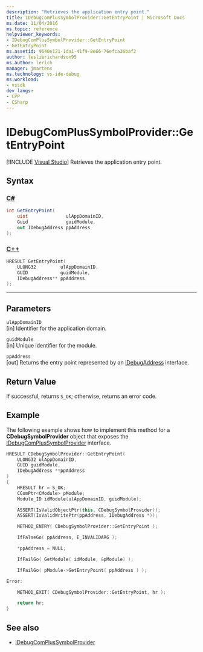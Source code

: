 ```yaml
---
description: "Retrieves the application entry point."
title: IDebugComPlusSymbolProvider::GetEntryPoint | Microsoft Docs
ms.date: 11/04/2016
ms.topic: reference
helpviewer_keywords:
- IDebugComPlusSymbolProvider::GetEntryPoint
- GetEntryPoint
ms.assetid: 9640e121-1da1-41f9-8e66-76efca36baf2
author: leslierichardson95
ms.author: lerich
manager: jmartens
ms.technology: vs-ide-debug
ms.workload:
- vssdk
dev_langs:
- CPP
- CSharp
---
```

# IDebugComPlusSymbolProvider::GetEntryPoint

 [!INCLUDE [Visual Studio](~/includes/applies-to-version/vs-windows-only.md)]
Retrieves the application entry point.

## Syntax

### [C#](#tab/csharp)
```csharp
int GetEntryPoint(
    uint              ulAppDomainID,
    Guid              guidModule,
    out IDebugAddress ppAddress
);
```
### [C++](#tab/cpp)
```cpp
HRESULT GetEntryPoint(
    ULONG32         ulAppDomainID,
    GUID            guidModule,
    IDebugAddress** ppAddress
);
```
---

## Parameters
`ulAppDomainID`\
[in] Identifier for the application domain.

`guidModule`\
[in] Unique identifier for the module.

`ppAddress`\
[out] Returns the entry point represented by an [IDebugAddress](../../../extensibility/debugger/reference/idebugaddress.md) interface.

## Return Value
If successful, returns `S_OK`; otherwise, returns an error code.

## Example
The following example shows how to implement this method for a **CDebugSymbolProvider** object that exposes the [IDebugComPlusSymbolProvider](../../../extensibility/debugger/reference/idebugcomplussymbolprovider.md) interface.

```cpp
HRESULT CDebugSymbolProvider::GetEntryPoint(
    ULONG32 ulAppDomainID,
    GUID guidModule,
    IDebugAddress **ppAddress
)
{
    HRESULT hr = S_OK;
    CComPtr<CModule> pModule;
    Module_ID idModule(ulAppDomainID, guidModule);

    ASSERT(IsValidObjectPtr(this, CDebugSymbolProvider));
    ASSERT(IsValidWritePtr(ppAddress, IDebugAddress *));

    METHOD_ENTRY( CDebugSymbolProvider::GetEntryPoint );

    IfFalseGo( ppAddress, E_INVALIDARG );

    *ppAddress = NULL;

    IfFailGo( GetModule( idModule, &pModule) );

    IfFailGo( pModule->GetEntryPoint( ppAddress ) );

Error:

    METHOD_EXIT( CDebugSymbolProvider::GetEntryPoint, hr );

    return hr;
}
```

## See also
- [IDebugComPlusSymbolProvider](../../../extensibility/debugger/reference/idebugcomplussymbolprovider.md)
